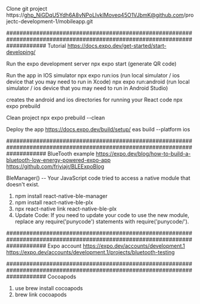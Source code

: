 Clone git project
https://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@github.com/projectc-development-1/mobileapp.git

############################################################################################################################
Tutorial
https://docs.expo.dev/get-started/start-developing/

Run the expo development server
npx expo start   (generate QR code)


Run the app in IOS simulator
npx expo run:ios  (run local simulator / ios device that you may need to run in Xcode)
npx expo run:android  (run local simulator / ios device that you may need to run in Android Studio)


creates the android and ios directories for running your React code
npx expo prebuild


Clean project
npx expo prebuild --clean


Deploy the app
https://docs.expo.dev/build/setup/
eas build --platform ios

############################################################################################################################
BlueTooth example
https://expo.dev/blog/how-to-build-a-bluetooth-low-energy-powered-expo-app
https://github.com/friyiajr/BLEExpoBlog

BleManager() -- Your JavaScript code tried to access a native module that doesn't exist. 
1. npm install react-native-ble-manager
2. npm install react-native-ble-plx
2. npx react-native link react-native-ble-plx
3. Update Code: If you need to update your code to use the new module, replace any require('punycode') statements with  require('punycode/').



############################################################################################################################
Expo account
https://expo.dev/accounts/development.1
https://expo.dev/accounts/development.1/projects/bluetooth-testing

############################################################################################################################
Cocoapods
1. use brew install cocoapods
2. brew link cocoapods



